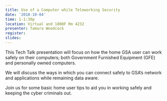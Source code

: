 ```yaml
---
title: Use of a Computer while Teleworking Security
date: '2018-10-04'
time: 1-1:30p
location: Virtual and 1800F Rm 4232
presenter: Tamara Woodcock
register:
slides:
---
```


This Tech Talk presentation will focus on how the home GSA user can work safely on their computers; both Government Furnished Equipment (GFE) and personally owned computers.

We will discuss the ways in which you can connect safely to GSA’s network and applications while remaining data aware.

Join us for some basic home user tips to aid you in working safely and keeping the cyber criminals out.
